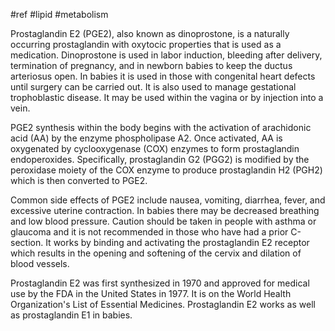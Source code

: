 #ref #lipid #metabolism 

Prostaglandin E2 (PGE2), also known as dinoprostone, is a naturally occurring prostaglandin with oxytocic properties that is used as a medication. Dinoprostone is used in labor induction, bleeding after delivery, termination of pregnancy, and in newborn babies to keep the ductus arteriosus open. In babies it is used in those with congenital heart defects until surgery can be carried out. It is also used to manage gestational trophoblastic disease. It may be used within the vagina or by injection into a vein.

PGE2 synthesis within the body begins with the activation of arachidonic acid (AA) by the enzyme phospholipase A2. Once activated, AA is oxygenated by cyclooxygenase (COX) enzymes to form prostaglandin endoperoxides. Specifically, prostaglandin G2 (PGG2) is modified by the peroxidase moiety of the COX enzyme to produce prostaglandin H2 (PGH2) which is then converted to PGE2.

Common side effects of PGE2 include nausea, vomiting, diarrhea, fever, and excessive uterine contraction. In babies there may be decreased breathing and low blood pressure. Caution should be taken in people with asthma or glaucoma and it is not recommended in those who have had a prior C-section. It works by binding and activating the prostaglandin E2 receptor which results in the opening and softening of the cervix and dilation of blood vessels.

Prostaglandin E2 was first synthesized in 1970 and approved for medical use by the FDA in the United States in 1977. It is on the World Health Organization's List of Essential Medicines. Prostaglandin E2 works as well as prostaglandin E1 in babies.